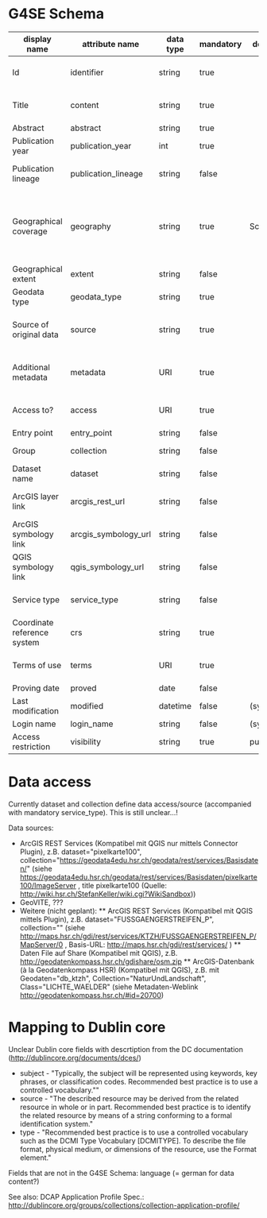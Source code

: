 # G4SE Schema

| display name                | attribute name      | data type | mandatory| default | dublin core | enumeration values                         | documentation                                                                                                                      |
|-----------------------------|-------------------- |-----------|----------|---------|-------------|--------------------------------------------|------------------------------------------------------------------------------------------------------------------------------------|
| Id                          | identifier          | string    | true     |         | identifier  |                                            | Identifier unique within G4SE; tbd. can be e.g. PREFIX+data_provider_id                                                            |
| Title                       | content             | string    | true     |         | title       |                                            | Metadata Record title (SK: Why not attr.name 'title'?)                                                                             |
| Abstract                    | abstract            | string    | true     |         | description |                                            | Multi line record abstract                                                                                                         |
| Publication year            | publication_year    | int       | true     |         | date        |                                            | Year of initial publication                                                                                                        |
| Publication lineage         | publication_lineage | string    | false    |         |             |                                            | Comma separated publication   year lineage (passed publications)                                                                   |
| Geographical coverage       | geography           | string    | true     | Schweiz | coverage    |                                            | Official BFS (Swiss Federal Statistical Office) geographical   description. Use largest covered unit (Municipality < Canton < CH). |
| Geographical extent         | extent              | string    | false    |         |             |                                            | BBox. Must be WSG84.                                                                                                               |
| Geodata type                | geodata_type        | string    | true     |         |             | raster, vector                             | Geodatatype of original data                                                                                                       |
| Source of original data     | source              | string    | true     |         | creator     |                                            | Contract partner for original data e.g. swisstopo, Canton xy... (ev. canton dept.?)                                                |
| Additional metadata         | metadata            | URI       | true     |         | relation    |                                            | URI to pdf or fileshare with several pdfs containing aditional Metadata                                                            |
| Access to?                  | access              | URI       | true     |         |             |                                            | URI to the detailed view of the record in GeoVITe or Portal (Zugang)                                                               |
| Entry point                 | entry_point         | string    | false    |         |             |                                            | Entry point ???                                                                                                                    |
| Group                       | collection          | string    | false    |         |             |                                            | Group name or feature dataset ???                                                                                                  |
| Dataset name                | dataset             | string    | false    |         |             |                                            | Dataset (in future ev. file name)                                                                                                  |
| ArcGIS layer link           | arcgis_rest_url     | string    | false    |         |             |                                            | Weblink to a file (.pitem) hosted on a G4SE share close to metadata                                                                |
| ArcGIS symbology link       | arcgis_symbology_url| string    | false    |         |             |                                            | Weblink to a file (.lyr) hosted on a G4SE share close to metadata                                                                  |
| QGIS symbology link         | qgis_symbology_url  | string    | false    |         |             |                                            | Weblink to a file (.sld) hosted on a G4SE share close to metadata                                                                  |
| Service type                | service_type        | string    | false    |         | format      | WMS,WFS,GeoVite,FeatureService,ImageService| Service type (KES: more ArcGIS Services missing?)                                                                                  |
| Coordinate reference system | crs                 | string    | true     |         |             | LV03, LV95, WGS84                          | CRS of original data (EPSG)                                                                                                        |
| Terms of use                | terms               | URI       | true     |         | rights      |                                            | URI to PDF with information about the terms of use                                                                                 |
| Proving date                | proved              | date      | false    |         |             |                                            | Most recent proving date                                                                                                           |
| Last modification           | modified            | datetime  | false    | (system)|             |                                            | Most recent modification time                                                                                                      |
| Login name                  | login_name          | string    | false    | (system)| contributor |                                            | Metadata Author name                                                                                                               |
| Access restriction          | visibility          | string    | true     | public  |             | public, test, hsr-internal                 | Metadata visibility in front end                                                                                                   |

# Data access
Currently dataset and collection define data access/source (accompanied with mandatory service_type). This is still unclear...!

Data sources:
* ArcGIS REST Services (Kompatibel mit QGIS nur mittels Connector Plugin), z.B. dataset="pixelkarte100", collection="https://geodata4edu.hsr.ch/geodata/rest/services/Basisdaten/" (siehe https://geodata4edu.hsr.ch/geodata/rest/services/Basisdaten/pixelkarte100/ImageServer , title pixelkarte100  (Quelle: http://wiki.hsr.ch/StefanKeller/wiki.cgi?WikiSandbox))
* GeoVITE, ???
* Weitere (nicht geplant):
** ArcGIS REST Services (Kompatibel mit QGIS mittels Plugin), z.B. dataset="FUSSGAENGERSTREIFEN_P", collection="" (siehe http://maps.hsr.ch/gdi/rest/services/KTZH/FUSSGAENGERSTREIFEN_P/MapServer/0 , Basis-URL: http://maps.hsr.ch/gdi/rest/services/ )
** Daten File auf Share (Kompatibel mit QGIS), z.B. http://geodatenkompass.hsr.ch/gdishare/osm.zip 
** ArcGIS-Datenbank (à la Geodatenkompass HSR) (Kompatibel mit QGIS), z.B. mit Geodaten="db_ktzh",  Collection="NaturUndLandschaft", Class="LICHTE_WAELDER" (siehe Metadaten-Weblink http://geodatenkompass.hsr.ch/#id=20700)

# Mapping to Dublin core

Unclear Dublin core fields with descrtiption from the DC documentation (http://dublincore.org/documents/dces/)
* subject - "Typically, the subject will be represented using keywords, key phrases, or classification codes. Recommended best practice is to use a controlled vocabulary.""
* source - "The described resource may be derived from the related resource in whole or in part. Recommended best practice is to identify the related resource by means of a string conforming to a formal identification system."
* type - "Recommended best practice is to use a controlled vocabulary such as the DCMI Type Vocabulary [DCMITYPE]. To describe the file format, physical medium, or dimensions of the resource, use the Format element."

Fields that are not in the G4SE Schema: language (= german for data content?)

See also: DCAP Application Profile Spec.: http://dublincore.org/groups/collections/collection-application-profile/
